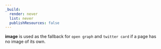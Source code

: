 ```yaml
---
_build:
  render: never
  list: never
  publishResources: false
---
```


**image** is used as the fallback for `open graph` and `twitter card` if a page has no image of its own.
